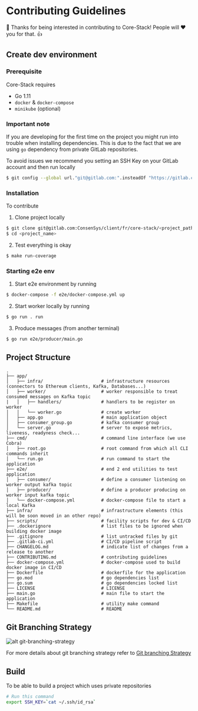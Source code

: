 # Contributing Guidelines

:dolphin: Thanks for being interested in contributing to Core-Stack! People will :heart: you for that. :thumbsup:

## Create dev environment

### Prerequisite

Core-Stack requires 

- Go 1.11
- ```docker``` & ```docker-compose```
- ```minikube``` (optional)

### Important note

If you are developing for the first time on the project you might run into trouble when installing dependencies. This is due to the fact that we are using ```go``` dependency from private GitLab repositories.

To avoid issues we recommend you setting an SSH Key on your GitLab account and then run locally

```sh
$ git config --global url."git@gitlab.com:".insteadOf "https://gitlab.com/"
```

### Installation

To contribute

1. Clone project locally

```sh
$ git clone git@gitlab.com:ConsenSys/client/fr/core-stack/<project_path>.git
$ cd <project_name>
```

2. Test everything is okay

```sh
$ make run-coverage
```

### Starting e2e env

1. Start e2e environment by running

```sh
$ docker-compose -f e2e/docker-compose.yml up
```

2. Start worker locally by running

```sh
$ go run . run
```

3. Produce messages (from another terminal)

```sh
$ go run e2e/producer/main.go
```

## Project Structure

```text
.
├── app/
│   ├── infra/                      # infrastructure resources (connectors to Ethereum clients, Kafka, Databases...)
│   ├── worker/                     # worker responsible to treat consumed messages on Kafka topic
|   │   ├── handlers/               # handlers to be register on worker 
│   │   └── worker.go               # create worker
│   ├── app.go                      # main application object
│   ├── consumer_group.go           # kafka consumer group
│   └── server.go                   # server to expose metrics, liveness, readyness check...
├── cmd/                            # command line interface (we use Cobra)
│   ├── root.go                     # root command from which all CLI commands inherit
│   └── run.go                      # run command to start the application
├── e2e/                            # end 2 end utilities to test application
│   ├── consumer/                   # define a consumer listening on worker output kafka topic
│   ├── producer/                   # define a producer producing on worker input kafka topic
│   └── docker-compose.yml          # docker-compose file to start a local Kafka
├── infra/                          # infrastructure elements (this will be soon moved in an other repo)
├── scripts/                        # facility scripts for dev & CI/CD
├── .dockerignore                   # list files to be ignored when building docker image
├── .gitignore                      # list untracked files by git
├── .gitlab-ci.yml                  # CI/CD pipeline script
├── CHANGELOG.md                    # indicate list of changes from a release to another
├── CONTRIBUTING.md                 # contributing guidelines                
├── docker-compose.yml              # docker-compose used to build docker image in CI/CD
├── Dockerfile                      # dockerfile for the application
├── go.mod                          # go dependencies list
├── go.sum                          # go dependencies locked list
├── LICENSE                         # LICENSE
├── main.go                         # main file to start the application
├── Makefile                        # utility make command
└── README.md                       # README
```

## Git Branching Strategy

![alt git-branching-strategy](https://gitlab.com/ConsenSys/client/fr/core-stack/doc/raw/master/diagrams/Git_Branching_Strategy.png)

For more details about git branching strategy refer to [Git branching Strategy](https://gitlab.com/ConsenSys/client/fr/core-stack/doc/raw/master/diagrams/Git_Branching_Strategy.png)

## Build

To be able to build a project which uses private repositories

```bash
# Run this command
export SSH_KEY=`cat ~/.ssh/id_rsa`
